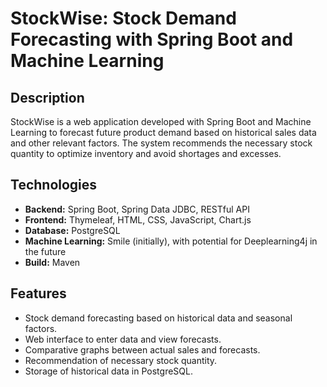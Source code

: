 # StockWise: Stock Demand Forecasting with Spring Boot and Machine Learning

## Description

StockWise is a web application developed with Spring Boot and Machine Learning to forecast future product demand based on historical sales data and other relevant factors. The system recommends the necessary stock quantity to optimize inventory and avoid shortages and excesses.

## Technologies

* **Backend:** Spring Boot, Spring Data JDBC, RESTful API
* **Frontend:** Thymeleaf, HTML, CSS, JavaScript, Chart.js
* **Database:** PostgreSQL
* **Machine Learning:** Smile (initially), with potential for Deeplearning4j in the future
* **Build:** Maven


## Features

* Stock demand forecasting based on historical data and seasonal factors.
* Web interface to enter data and view forecasts.
* Comparative graphs between actual sales and forecasts.
* Recommendation of necessary stock quantity.
* Storage of historical data in PostgreSQL.
